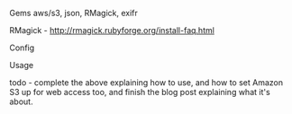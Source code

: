 Gems  aws/s3, json, RMagick, exifr

RMagick - http://rmagick.rubyforge.org/install-faq.html

Config

Usage

todo - complete the above explaining how to use, and how to set Amazon S3 up for web access too, and finish the blog post explaining what it's about.